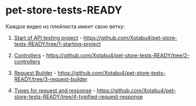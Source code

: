 # pet-store-tests-READY


Каждое видео из плейлиста имеет свою ветку:

1. [Start of API testing project](https://www.youtube.com/watch?v=HmzT298UOy8&list=PLEUkJQfJdxsQptXYqu07xwNyc_kcCzX2I&index=1) - https://github.com/Xotabu4/pet-store-tests-READY/tree/1-starting-project

2. [Controllers](https://www.youtube.com/watch?v=zAL5ENPriE4&list=PLEUkJQfJdxsQptXYqu07xwNyc_kcCzX2I&index=2) - https://github.com/Xotabu4/pet-store-tests-READY/tree/2-controllers

3. [Request Builder](https://www.youtube.com/watch?v=tO1qiSAM-FY&list=PLEUkJQfJdxsQptXYqu07xwNyc_kcCzX2I&index=3) - https://github.com/Xotabu4/pet-store-tests-READY/tree/3-request-builder

4. [Types for request and response](https://www.youtube.com/watch?v=_LEutaiEt_0&list=PLEUkJQfJdxsQptXYqu07xwNyc_kcCzX2I&index=4) - https://github.com/Xotabu4/pet-store-tests-READY/tree/4-typified-request-response
